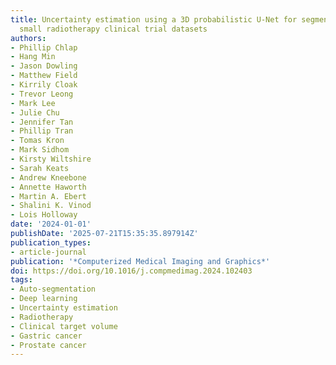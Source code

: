 ```yaml
---
title: Uncertainty estimation using a 3D probabilistic U-Net for segmentation with
  small radiotherapy clinical trial datasets
authors:
- Phillip Chlap
- Hang Min
- Jason Dowling
- Matthew Field
- Kirrily Cloak
- Trevor Leong
- Mark Lee
- Julie Chu
- Jennifer Tan
- Phillip Tran
- Tomas Kron
- Mark Sidhom
- Kirsty Wiltshire
- Sarah Keats
- Andrew Kneebone
- Annette Haworth
- Martin A. Ebert
- Shalini K. Vinod
- Lois Holloway
date: '2024-01-01'
publishDate: '2025-07-21T15:35:35.897914Z'
publication_types:
- article-journal
publication: '*Computerized Medical Imaging and Graphics*'
doi: https://doi.org/10.1016/j.compmedimag.2024.102403
tags:
- Auto-segmentation
- Deep learning
- Uncertainty estimation
- Radiotherapy
- Clinical target volume
- Gastric cancer
- Prostate cancer
---
```

